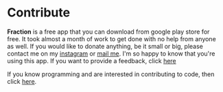 # Contribute 

**Fraction** is a free app that you can download from google play store for free. It took almost a month of work to get done with no help from anyone as well. If you would like to donate anything, be it small or big, please contact me on my [instagram](https://www.instagram.com) or [mail me](mailto:shimron.alakkal1804@gmail.com). 
I'm so happy to know that you're using this app. If you want to provide a feedback, click [here](https://play.google.com)

If you know programming and are interested in contributing to code, then click [here](https://www.github.com/shimronalakkal).
